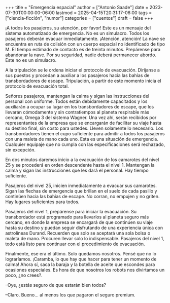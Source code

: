 +++
title = "Emergencia espacial"
author = ["Antonio Saade"]
date = 2023-07-30T00:00:00-06:00
lastmod = 2025-04-15T20:31:17-06:00
tags = ["ciencia-ficción", "humor"]
categories = ["cuentos"]
draft = false
+++

¡A todos los pasajeros, su atención, por favor! Este es un mensaje del sistema automatizado de emergencia. No es un simulacro. Todos los pasajeros deberán evacuar inmediatamente. ¡Atención, atención! La nave se encuentra en ruta de colisión con un cuerpo espacial no identificado de tipo M. El tiempo estimado de contacto es de treinta minutos. Prepárense para abandonar la nave. Por su seguridad, nadie deberá permanecer abordo. Este no es un simulacro.

A la tripulación se le ordena iniciar el protocolo de evacuación. Diríjanse a sus puestos y procedan a auxiliar a los pasajeros hacia las bahías de transbordadores de escape. Tripulación, a partir de este momento inicia el protocolo de evacuación total.

Señores pasajeros, mantengan la calma y sigan las instrucciones del personal con uniforme. Todos están debidamente capacitados y los auxiliarán a ocupar su lugar en los transbordadores de escape, que los llevarán cómodamente y sin contratiempos al planeta respirable más cercano, Omega 3 del sistema Wagner. Una vez ahí, serán recibidos por representantes de la empresa que se encargarán de facilitar su viaje hasta su destino final, sin costo para ustedes. Lleven solamente lo necesario. Los transbordadores tienen el cupo suficiente para admitir a todos los pasajeros con una maleta de mano cada uno. Esta es una situación de emergencia. Cualquier equipaje que no cumpla con las especificaciones será rechazado, sin excepción.

En dos minutos daremos inicio a la evacuación de los camarotes del nivel 25 y se procederá en orden descendente hasta el nivel 1. Mantengan la calma y sigan las instrucciones que les dará el personal. Hay tiempo suficiente.

Pasajeros del nivel 25, inicien inmediatamente a evacuar sus camarotes. Sigan las flechas de emergencia que brillan en el suelo de cada pasillo y continúen hacia las bahías de escape. No corran, no empujen y no griten. Hay lugares suficientes para todos.

Pasajeros del nivel 1, prepárense para iniciar la evacuación. Su transbordador está programado para llevarlos al planeta seguro más cercano, en donde la empresa se encargará de que continúen su viaje hasta su destino y puedan seguir disfrutando de una experiencia única con astrolíneas Durand.  Recuerden que solo se aceptará una sola bolsa o maleta de mano. Procuren llevar solo lo indispensable. Pasajeros del nivel 1, todo está listo para continuar con el procedimiento de evacuación.

Finalmente, ese era el último. Solo quedamos nosotros. Pensé que no lo lograríamos. ¡Caramba, lo que hay que hacer para tener un momento de calma! Ahora sí, saca la baraja y la botella de aceite que escondes para ocasiones especiales. Es hora de que nosotros los robots nos divirtamos un poco, ¿no crees?.

–Oye, ¿estás seguro de que estarán bien todos?

–Claro. Bueno… al menos los que pagaron el seguro premium.
